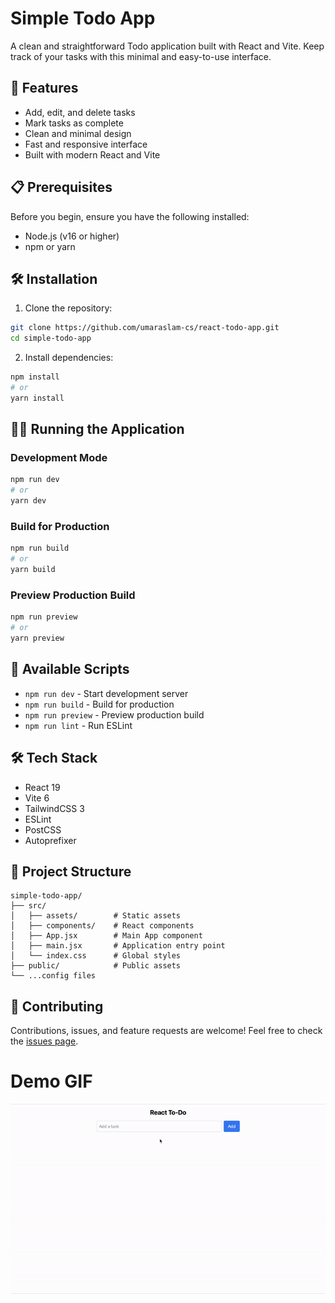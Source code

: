 # Simple Todo App

A clean and straightforward Todo application built with React and Vite. Keep track of your tasks with this minimal and easy-to-use interface.

## 🚀 Features

- Add, edit, and delete tasks
- Mark tasks as complete
- Clean and minimal design
- Fast and responsive interface
- Built with modern React and Vite

## 📋 Prerequisites

Before you begin, ensure you have the following installed:

- Node.js (v16 or higher)
- npm or yarn

## 🛠️ Installation

1. Clone the repository:

```bash
git clone https://github.com/umaraslam-cs/react-todo-app.git
cd simple-todo-app
```

2. Install dependencies:

```bash
npm install
# or
yarn install
```

## 🏃‍♂️ Running the Application

### Development Mode

```bash
npm run dev
# or
yarn dev
```

### Build for Production

```bash
npm run build
# or
yarn build
```

### Preview Production Build

```bash
npm run preview
# or
yarn preview
```

## 🧪 Available Scripts

- `npm run dev` - Start development server
- `npm run build` - Build for production
- `npm run preview` - Preview production build
- `npm run lint` - Run ESLint

## 🛠️ Tech Stack

- React 19
- Vite 6
- TailwindCSS 3
- ESLint
- PostCSS
- Autoprefixer

## 📁 Project Structure

```
simple-todo-app/
├── src/
│   ├── assets/        # Static assets
│   ├── components/    # React components
│   ├── App.jsx        # Main App component
│   ├── main.jsx       # Application entry point
│   └── index.css      # Global styles
├── public/            # Public assets
└── ...config files
```

## 🤝 Contributing

Contributions, issues, and feature requests are welcome! Feel free to check the [issues page](https://github.com/yourusername/simple-todo-app/issues).

# Demo GIF
![Demo GIF](https://raw.githubusercontent.com/umaraslam-cs/react-todo-app/main/demo.gif)
